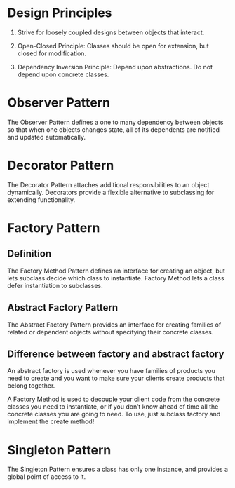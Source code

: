 # Design Principles

1. Strive for loosely coupled designs between objects that interact.

2. Open-Closed Principle: Classes should be open for extension, but closed for modification.

3. Dependency Inversion Principle: Depend upon abstractions. Do not depend upon concrete classes.

# Observer Pattern

The Observer Pattern defines a one to many dependency between objects so that when one objects changes state, all of its dependents are notified and updated automatically.

# Decorator Pattern

The Decorator Pattern attaches additional responsibilities to an object dynamically. Decorators provide a flexible
alternative to subclassing for extending functionality.

# Factory Pattern

## Definition

The Factory Method Pattern defines an interface for creating an object, but lets subclass decide which class to instantiate. Factory Method lets a class defer instantiation to subclasses.

## Abstract Factory Pattern

The Abstract Factory Pattern provides an interface for creating families of related or dependent objects without specifying their concrete classes.

## Difference between factory and abstract factory

An abstract factory is used whenever you have families of products you need to create and you want to make sure your clients create products that belong together.

A Factory Method is used to decouple your client code from the concrete classes you need to instantiate, or if you don’t know ahead of time all the concrete classes you are going to need. To use, just subclass factory and implement the create method!

# Singleton Pattern

The Singleton Pattern ensures a class has only one instance, and provides a global point of access to it.